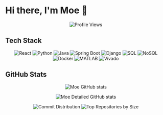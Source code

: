 # Hi there, I'm Moe 👋

<p align="center">
  <img src="https://komarev.com/ghpvc/?username=MouhammadBdeir&color=red" alt="Profile Views" />
</p>

## Tech Stack

<p align="center">
  <img src="https://img.shields.io/badge/-React-61DAFB?style=flat-square&logo=react&logoColor=black" alt="React" />
  <img src="https://img.shields.io/badge/-Python-3776AB?style=flat-square&logo=python&logoColor=white" alt="Python" />
  <img src="https://img.shields.io/badge/-Java-007396?style=flat-square&logo=java&logoColor=white" alt="Java" />
  <img src="https://img.shields.io/badge/-Spring%20Boot-6DB33F?style=flat-square&logo=spring-boot&logoColor=white" alt="Spring Boot" />
  <img src="https://img.shields.io/badge/-Django-092E20?style=flat-square&logo=django&logoColor=white" alt="Django" />
  <img src="https://img.shields.io/badge/-SQL-4479A1?style=flat-square&logo=sql&logoColor=white" alt="SQL" />
  <img src="https://img.shields.io/badge/-NoSQL-E34F26?style=flat-square&logo=nosql&logoColor=white" alt="NoSQL" />
  <img src="https://img.shields.io/badge/-Docker-2496ED?style=flat-square&logo=docker&logoColor=white" alt="Docker" />
  <img src="https://img.shields.io/badge/-MATLAB-0076A8?style=flat-square&logo=mathworks&logoColor=white" alt="MATLAB" />
  <img src="https://img.shields.io/badge/-Vivado-F68D2E?style=flat-square&logo=xilinx&logoColor=white" alt="Vivado" />
</p>

## GitHub Stats

<p align="center">
  <img src="https://github-readme-stats.vercel.app/api?username=MouhammadBdeir&show_icons=true&theme=radical" alt="Moe GitHub stats" />
</p>

<p align="center">
  <img src="https://github-profile-summary-cards.vercel.app/api/cards/profile-details?username=MouhammadBdeir&theme=radical" alt="Moe Detailed GitHub stats" />
</p>



<p align="center">
  <img src="https://github-profile-summary-cards.vercel.app/api/cards/productive-time?username=MouhammadBdeir&theme=radical" alt="Commit Distribution" />
  <img src="https://github-profile-summary-cards.vercel.app/api/cards/repos-per-language?username=MouhammadBdeir&theme=radical" alt="Top Repositories by Size" />
</p>
